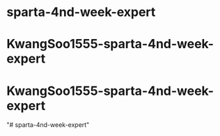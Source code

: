 # sparta-4nd-week-expert
# KwangSoo1555-sparta-4nd-week-expert
# KwangSoo1555-sparta-4nd-week-expert
"# sparta-4nd-week-expert" 
